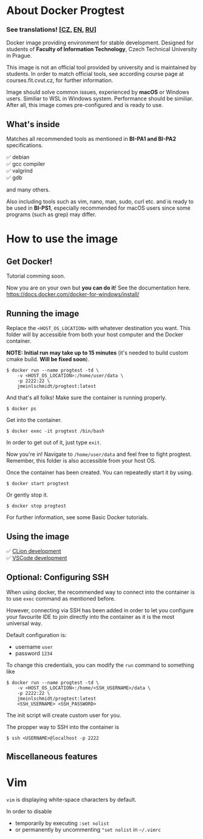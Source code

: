 # About Docker Progtest

### See translations! [[CZ](https://google.com/), [EN](https://google.com/), [RU](https://google.com/)]

Docker image providing environment for stable development. Designed for students of **Faculty of Information Technology**, Czech Technical University in Prague.

This image is not an official tool provided by university and is maintained by students. In order to match official tools, see according course page at courses.fit.cvut.cz, for further information.

Image should solve common issues, experienced by **macOS** or Windows users. Similiar to WSL in Windows system. Performance should be similiar. After all, this image comes pre-configured and is ready to use.

## What's inside

Matches all recommended tools as mentioned in **BI-PA1 and BI-PA2** specifications.

✅ debian \
✅ gcc compiler \
✅ valgrind \
✅ gdb

and many others.

Also including tools such as vim, nano, man, sudo, curl etc. and is ready to be used in **BI-PS1**, especially recommended for macOS users since some programs (such as grep) may differ.

# How to use the image

## Get Docker!

Tutorial comming soon.

Now you are on your own but **you can do it**! See the documentation here. https://docs.docker.com/docker-for-windows/install/

## Running the image

Replace the `<HOST_OS_LOCATION>` with whatever destination you want. This folder will by accessible from both your host computer and the Docker container.

**NOTE: Initial run may take up to 15 minutes** (it's needed to build custom cmake build. **Will be fixed soon**).

```
$ docker run --name progtest -td \
    -v <HOST_OS_LOCATION>:/home/user/data \
    -p 2222:22 \
    jmeinlschmidt/progtest:latest
```

And that's all folks! Make sure the container is running properly.

```
$ docker ps
```

Get into the container.

```
$ docker exec -it progtest /bin/bash
```

In order to get out of it, just type `exit`.

Now you're in! Navigate to `/home/user/data` and feel free to fight progtest. Remember, this folder is also accessible from your host OS.

Once the container has been created. You can repeatedly start it by using.

```
$ docker start progtest
```

Or gently stop it.

```
$ docker stop progtest
```

For further information, see some Basic Docker tutorials.

## Using the image

✅ [CLion development](http://google.com/) \
✅ [VSCode development](http://google.com/)

## Optional: Configuring SSH

When using docker, the recommended way to connect into the container is to use `exec` command as mentioned before.

However, connecting via SSH has been added in order to let you configure your favourite IDE to join directly into the container as it is the most universal way.

Default configuration is:
- username `user`
- password `1234`

To change this credentials, you can modify the `run` command to something like

```
$ docker run --name progtest -td \
    -v <HOST_OS_LOCATION>:/home/<SSH_USERNAME>/data \
    -p 2222:22 \
    jmeinlschmidt/progtest:latest
    <SSH_USERNAME> <SSH_PASSWORD>
```

The init script will create custom user for you.

The propper way to SSH into the container is

```
$ ssh <USERNAME>@localhost -p 2222
```

## Miscellaneous features

# Vim

`vim` is displaying white-space characters by default.

In order to disable
- temporarily by executing `:set nolist`
- or permanently by uncommenting `"set nolist` in `~/.vimrc`


